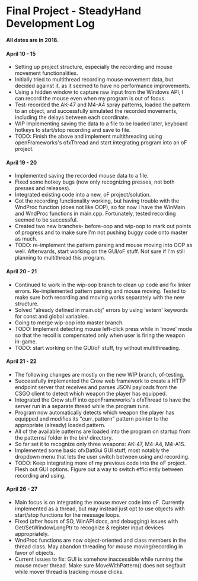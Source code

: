 # Final Project - SteadyHand Development Log

**All dates are in 2018.**

#### April 10 - 15
- Setting up project structure, especially the recording and mouse movement functionalities.
- Initially tried to multithread recording mouse movement data, but decided against it, as it seemed to have no performance improvements.
- Using a hidden window to capture raw input from the Windows API, I can record the mouse even when my program is out of focus.
- Test-recorded the AK-47 and M4-A4 spray patterns, loaded the pattern to an object, and successfully simulated the recorded movements, including the delays between each coordinate.
- WIP implementing saving the data to a file to be loaded later, keyboard hotkeys to start/stop recording and save to file.
- TODO: Finish the above and implement multithreading using openFrameworks's ofxThread and start integrating program into an oF project.

#### April 19 - 20
- Implemented saving the recorded mouse data to a file. 
- Fixed some hotkey bugs (now only recognizing presses, not both presses and releases).
- Integrated existing code into a new, oF project/solution. 
- Got the recording functionality working, but having trouble with the WndProc function (does not like OOP), so for now I have the WinMain and WndProc functions in main.cpp. Fortunately, tested recording seemed to be successful.
- Created two new branches- before-oop and wip-oop to mark out points of progress and to make sure I'm not pushing buggy code onto master as much.
- TODO: re-implement the pattern parsing and mouse moving into OOP as well. Afterwards, start working on the GUI/oF stuff. Not sure if I'm still planning to multithread this program.

#### April 20 - 21
- Continued to work in the wip-oop branch to clean up code and fix linker errors. Re-implemented pattern parsing and mouse moving. Tested to make sure both recording and moving works separately with the new structure.
- Solved "already defined in main.obj" errors by using 'extern' keywords for const and global variables.
- Going to merge wip-oop into master branch.
- TODO: Implement detecting mouse left-click press while in 'move' mode so that the recoil is compensated only when user is firing the weapon in-game.
- TODO: start working on the GUI/oF stuff, try without multithreading.


#### April 21 - 22
- The following changes are mostly on the new WIP branch, of-testing.
- Successfully implemented the Crow web framework to create a HTTP endpoint server that receives and parses JSON payloads from the CSGO client to detect which weapon the player has equipped.
- Integrated the Crow stuff into openFrameworks's ofxThread to have the server run in a separate thread while the program runs.
- Program now automatically detects which weapon the player has equipped and modifies its "curr_pattern" pattern pointer to the appropriate (already) loaded pattern.
- All of the available patterns are loaded into the program on startup from the patterns/ folder in the bin/ directory.
- So far set it to recognize only three weapons: AK-47, M4-A4, M4-A1S.
- Implemented some basic ofxDatGui GUI stuff, most notably the dropdown menu that lets the user switch between using and recording.
- TODO: Keep integrating more of my previous code into the oF project. Flesh out GUI options. Figure out a way to switch efficiently between recording and using.

#### April 26 - 27
- Main focus is on integrating the mouse mover code into oF. Currently implemented as a thread, but may instead just opt to use objects with start/stop functions for the message loops.
- Fixed (after hours of SO, WinAPI docs, and debugging) issues with Get/SetWindowLongPtr to recognize & register input devices appropriately.
- WndProc functions are now object-oriented and class members in the thread class. May abandon threading for mouse moving/recording in favor of objects.
- Current Issues to fix: GUI is somehow inaccessible while running the mouse mover thread. Make sure MoveWithPattern() does not segfault while mover thread is tracking mouse clicks.
